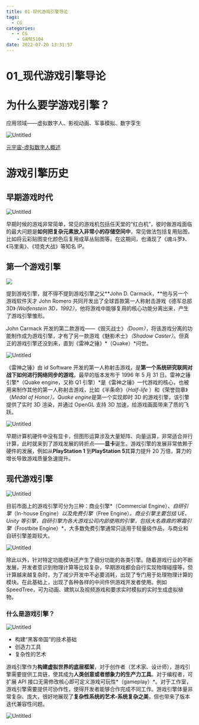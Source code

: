 ```yaml
---
title: 01-现代游戏引擎导论
tags:
  - CG
categories:
  - - CG
    - GAMES104
date: 2022-07-20 13:31:57
---
```


# 01\_现代游戏引擎导论

# 为什么要学游戏引擎？

应用领域——虚拟数字人、影视动画、军事模拟、数字孪生

![Untitled](01-现代游戏引擎导论/Untitled.png)

[元宇宙-虚拟数字人概述](https://zhuanlan.zhihu.com/p/468194499)

# 游戏引擎历史

## 早期游戏时代

![Untitled](01-现代游戏引擎导论/Untitled%201.png)

早期时候的游戏非常简单，常见的游戏机包括任天堂的“红白机”，彼时做游戏面临的最大问题是**如何把复杂元素放入非常小的存储空间中**，常见做法包括复用贴图，比如将云彩贴图变化颜色后复用成草丛贴图等。在这期间，也涌现了《魂斗罗》、《马里奥》、《坦克大战》等知名 IP。

## **第一个游戏引擎**

![](01-现代游戏引擎导论/20220722143642.png)  

提到游戏引擎，就不得不提到游戏引擎之父**John D. Carmack，**他与另一个游戏软件天才 John Romero 共同开发出了全球首款第一人称射击游戏《德军总部 3D》_（Wolfenstein 3D，1992）_，他将游戏中能够复用的核心功能分离出来，产生了游戏引擎雏形。

John Carmack 开发的第二款游戏——《毁灭战士》_（Doom）_，将该游戏分离的功能制作成为游戏引擎，才有了另一款游戏《魅影术士》_（Shadow Caster）_。但真正的游戏引擎还没到来，直到《雷神之锤》*（Quake）*问世。

![Untitled](01-现代游戏引擎导论/Untitled%204.png)

《雷神之锤》由 id Software 开发的第一人称射击游戏，是**第一个系统研究联网对战下如何进行网络同步的游戏**，最早的版本发布于 1996 年 5 月 31 日。雷神之锤引擎*（Quake engine，又称 Q1 引擎）*是《雷神之锤》一代游戏的核心，也被用来制作其他的第一人称射击游戏，比如《半条命》（_Half-life_
）和《荣誉勋章》（*Medal of Honor）。Quake engine*是第一个实现即时 3D 的游戏引擎，该引擎提供了实时 3D 渲染，并通过 OpenGL 支持 3D 加速，给游戏画面带来了质的飞跃。

![Untitled](01-现代游戏引擎导论/Untitled%205.png)

早期计算机硬件中没有显卡，但图形运算涉及大量矩阵、向量运算，非常适合并行计算，此时就来到了游戏发展的转折点——**显卡**诞生。游戏引擎的发展非常依赖于硬件的发展，例如从**PlayStation 1**
到**PlayStation 5**其算力提升 20 万倍，算力的增长导致游戏质量急速提升。

## 现代游戏引擎

![Untitled](01-现代游戏引擎导论/Untitled%206.png)

目前市面上的游戏引擎可分为三种：商业引擎*（Commercial Engine）*、自研引擎*（In-house Engine）*以及免费引擎*（Free Engine）*。商业引擎主要包括 UE、Unity 等引擎，自研引擎为各大游戏公司内部使用的引擎，包括大名鼎鼎的寒霜引擎*（Frostbite Engine）*，大多数免费引擎通常只适用于轻量级作品，与商业和自研引擎差距较大。

![Untitled](01-现代游戏引擎导论/Untitled%207.png)

除此以外，针对特定功能模块还产生了细分功能的各类引擎。随着游戏行业的不断发展，开发者意识到物理计算等比较复杂，早期游戏都会自行实现物理碰撞等，但计算越来越复杂时，为了减少开发中不必要消耗，出现了专门用于处理物理计算的模块。在此基础上，出现了各种各样的中间件供游戏开发者使用。例如 SpeedTree，可为动画、建筑以及视频游戏和要求实时模拟的实时生成虚拟植物。

### 什么是游戏引擎？

![Untitled](01-现代游戏引擎导论/Untitled%208.png)

- 构建“黑客帝国”的技术基础
- 创造力工具
- 复杂性的艺术

游戏引擎作为**构建虚拟世界的底层框架**，对于创作者（艺术家、设计师），游戏引擎需要提供工具链，使其成为**人类创意或者想象力的生产力工具**。对于编程者，可扩展 API 接口无需修改核心即可定义游戏可玩性*（gameplay）*。对于工作室，游戏引擎需要提供可协作性，使得开发者能够合作完成不同工作。游戏引擎体量非常复杂、庞大，很好地展现了**复杂性系统的艺术-系统复杂之美**，但也带来了版本迭代兼容性问题。

![Untitled](01-现代游戏引擎导论/Untitled%209.png)
